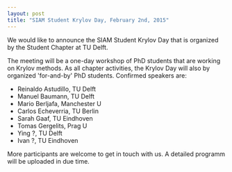 ```yaml
---
layout: post
title: "SIAM Student Krylov Day, February 2nd, 2015"
---
```


We would like to announce the SIAM Student Krylov Day that is organized by the Student Chapter at TU Delft.

The meeting will be a one-day workshop of PhD students that are working on Krylov methods. As all chapter activities, the Krylov Day will also by organized 'for-and-by' PhD students. Confirmed speakers are:

+ Reinaldo Astudillo, TU Delft
+ Manuel Baumann, TU Delft
+ Mario Berljafa, Manchester U
+ Carlos Echeverria, TU Berlin
+ Sarah Gaaf, TU Eindhoven
+ Tomas Gergelits, Prag U
+ Ying ?, TU Delft
+ Ivan ?, TU Eindhoven

More participants are welcome to get in touch with us. A detailed programm will be uploaded in due time.
